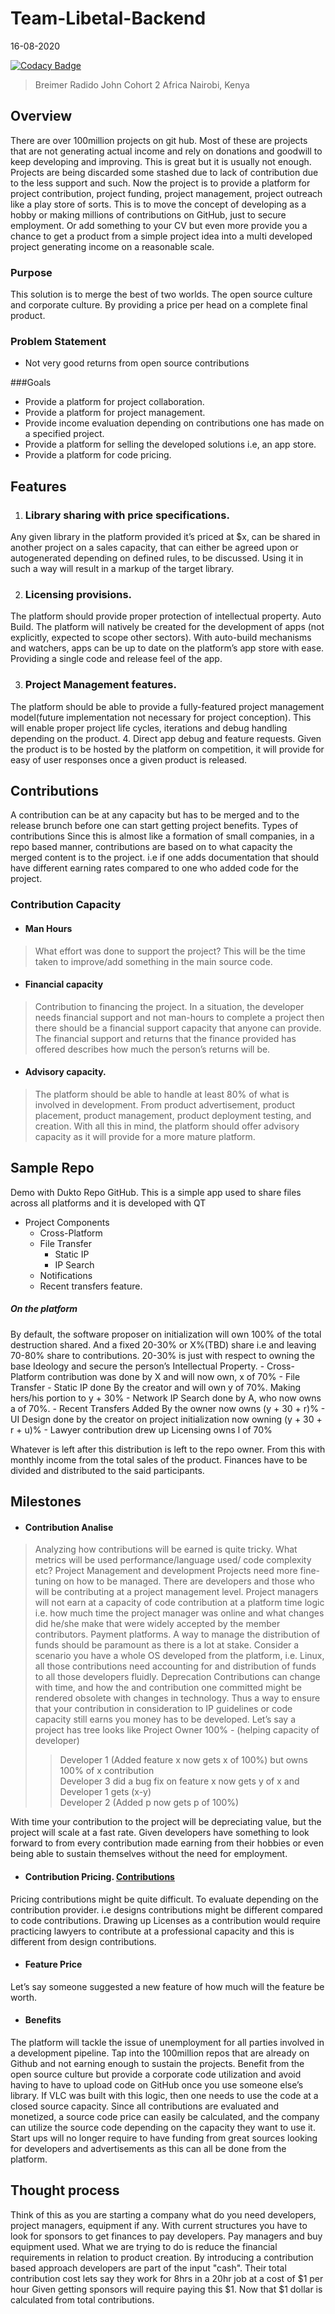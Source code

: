 # Team-Libetal-Backend

16-08-2020

[![Codacy Badge](https://api.codacy.com/project/badge/Grade/6632b0c5e5204af6a5e8fde05b55a3ec)](https://app.codacy.com/gh/BuildForSDGCohort2/Team-Libetal-Backend?utm_source=github.com&utm_medium=referral&utm_content=BuildForSDGCohort2/Team-Libetal-Backend&utm_campaign=Badge_Grade_Settings)
> Breimer Radido John
> Cohort 2
> Africa
> Nairobi, Kenya

## Overview
There are over 100million projects on git hub. Most of these are projects that are not generating actual income and rely on donations and goodwill to keep developing and improving. This is great but it is usually not enough. Projects are being discarded some stashed due to lack of contribution due to the less support and such. 
Now the project is to provide a platform for project contribution, project funding, project management, project outreach like a play store of sorts. This is to move the concept of developing as a hobby or making millions of contributions on GitHub, just to secure employment. Or add something to your CV but even more provide you a chance to get a product from a simple project idea into a multi developed project generating income on a reasonable scale. 

### Purpose
This solution is to merge the best of two worlds. The open source culture and corporate culture. 
By providing a price per head on a complete final product. 

### Problem Statement
- Not very good returns from open source contributions  

###Goals
- Provide a platform for project collaboration.
- Provide a platform for project management.
- Provide income evaluation depending on contributions one has made on a specified project. 
- Provide a platform for selling the developed solutions i.e, an app store.
- Provide a platform for code pricing.

## Features 
1. ### Library sharing with price specifications. 
Any given library in the platform provided it’s priced at $x, can be shared in another 
project on a sales capacity, 
that can either be agreed upon or autogenerated depending on defined rules, to be discussed. 
Using it in such a way will result in a markup of the target library.

2. ### Licensing provisions. 
The platform should provide proper protection of intellectual property. 
Auto Build.
The platform will natively be created for the development of apps (not explicitly, 
expected to scope other sectors).  With auto-build mechanisms and watchers, 
apps can be up to date on the platform’s app store with ease. 
Providing a single code and release feel of the app. 

3. ### Project Management features.
The platform should be able to provide a fully-featured project management 
model(future implementation not necessary for project conception). 
This will enable proper project life cycles, iterations and debug 
handling depending on the product.
4. Direct app debug and feature requests. 
Given the product is to be hosted by the platform on competition, 
it will provide for easy of user responses once a given product is released. 

## Contributions
A contribution can be at any capacity but has to be merged and to the release brunch before one can start getting project benefits. 
Types of contributions
Since this is almost like a formation of small companies, in a repo based manner, contributions are based on to what capacity the merged content is to the project. i.e if one adds documentation that should have different earning rates compared to one who added code for the project. 

### Contribution Capacity
- #### Man Hours
> What effort was done to support the project? 
This will be the time taken to improve/add something in the main source code.

- #### Financial capacity
> Contribution to financing the project.
In a situation, the developer needs financial support and not man-hours to 
complete a project then there should be a financial support capacity that anyone can provide. 
The financial support and returns that the finance provided has offered describes how much the person’s returns will be.

- #### Advisory capacity.
> The platform should be able to handle at least 80% of what is involved in development. 
From product advertisement, product placement, product management, product deployment testing, and creation. 
With all this in mind, the platform should offer advisory capacity as it will provide for a more mature platform. 

## Sample Repo
Demo with Dukto Repo GitHub.
This is a simple app used to share files across all platforms and it is developed with QT
- Project Components
    - Cross-Platform
    - File Transfer 
	    - Static IP
	    - IP Search
	- Notifications
    - Recent transfers feature.
##### On the platform 
By default, the software proposer on initialization will own 100% of the total destruction shared. 
And a fixed 20-30% or X%(TBD) share i.e and leaving 70-80% share to contributions.
20-30% is just with respect to owning the base Ideology and secure the person’s Intellectual Property. 
    - Cross-Platform contribution was done by X and will now own, x of  70%
    - File Transfer
        - Static IP done By the creator and will own y of 70%. Making hers/his portion to y + 30%
        - Network IP Search done by A, who now owns a of 70%. 
    - Recent Transfers Added By the owner now owns (y + 30 + r)%
    - UI Design done by the creator on project initialization now owning (y + 30 + r + u)%
    - Lawyer contribution drew up Licensing owns l of 70%


Whatever is left after this distribution is left to the repo owner. 
From this with monthly income from the total sales of the product. 
Finances have to be divided and distributed to the said participants.

## Milestones

- #### Contribution Analise
>Analyzing how contributions will be earned is quite tricky. What metrics will be used
 performance/language used/ code complexity etc?
Project Management and development
Projects need more fine-tuning on how to be managed.
There are developers and those who will be contributing at a project management level. Project managers will not earn at a capacity of code contribution at a platform time logic i.e. how much time the project manager was online and what changes did he/she make that were widely accepted by the member contributors. 
Payment platforms.
A way to manage the distribution of funds should be paramount as there is a lot at stake. Consider a scenario you have a whole OS developed from the platform, i.e. Linux, all those contributions need accounting for and distribution of funds to all those developers fluidly.
Deprecation
Contributions can change with time, and how the and contribution one committed might be rendered obsolete with changes in technology. Thus a way to ensure that your contribution in consideration to IP guidelines or code capacity still earns you money has to be developed. Let’s say a project has tree looks like
Project Owner 100% - (helping capacity of developer)
>> Developer 1 (Added feature x now gets x of 100%) but owns 100% of x contribution  
>> Developer 3 did a bug fix on feature x now gets y of x and Developer 1 gets (x-y)  
>> Developer 2 (Added p now gets p of 100%)

With time your contribution to the project will be depreciating value, 
but the project will scale at a fast rate. Given developers have something to look forward to 
from every contribution made earning from their hobbies or even being able to sustain 
themselves without the need for employment.

- #### Contribution Pricing. [Contributions](modules/repos/contributions/README.md)
Pricing contributions might be quite difficult. To evaluate depending on the contribution provider. 
i.e designs contributions might be different compared to code contributions. 
Drawing up Licenses as a contribution would require practicing lawyers to contribute 
at a professional capacity and this is different from design contributions. 

- #### Feature Price
Let’s say someone suggested a new feature of how much will the feature be worth.

- #### Benefits
The platform will tackle the issue of unemployment for all parties involved in a development pipeline. 
Tap into the 100million repos that are already on Github and not earning enough to sustain the projects. 
Benefit from the open source culture but provide a corporate code utilization and avoid having to
have to upload code on GitHub once you use someone else’s library. 
If VLC was built with this logic, then one needs to use the code at a closed source capacity. 
Since all contributions are evaluated and monetized, 
a source code price can easily be calculated, and the company can utilize 
the source code depending on the capacity they want to use it. 
Start ups will no longer require to have funding from great sources looking for developers 
and advertisements as this can all be done from the platform. 


## Thought process
Think of this as you are starting a company what do you need 
developers, project managers, equipment if any. 
With current structures you have to look for sponsors to get finances to pay developers. 
Pay managers and buy equipment used. 
What we are trying to do is reduce the financial requirements in relation to product creation. 
By introducing a contribution based approach developers are part of the input "cash".
Their total contribution cost lets say they work for 8hrs in a 20hr job at a cost of $1 per hour
Given getting sponsors will require paying this $1. Now that $1 dollar is calculated from total 
contributions.